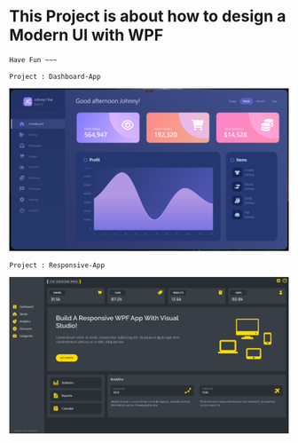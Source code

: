 # This Project is about how to design a Modern UI with WPF
```
Have Fun ~~~
```

```
Project : Dashboard-App
```
![Image](https://github.com/jony371400/Project-ModernUI-App/blob/main/Dashboard-App/UI.png)

```
Project : Responsive-App
```
![Image](https://github.com/jony371400/Project-ModernUI-App/blob/main/Responsive-App/UI.png)

